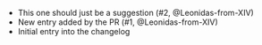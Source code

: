 - This one should just be a suggestion (#2, @Leonidas-from-XIV)
- New entry added by the PR (#1, @Leonidas-from-XIV)
- Initial entry into the changelog
